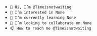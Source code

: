 - <code>👋 Hi, I’m @Timeisnotwaiting </code>
- <code>👀 I’m interested in None </code>
- <code>🌱 I’m currently learning None </code>
- <code>💞️ I’m looking to collaborate on None </code>
- <code>📫 How to reach me @Timeisnotwaiting </code>


